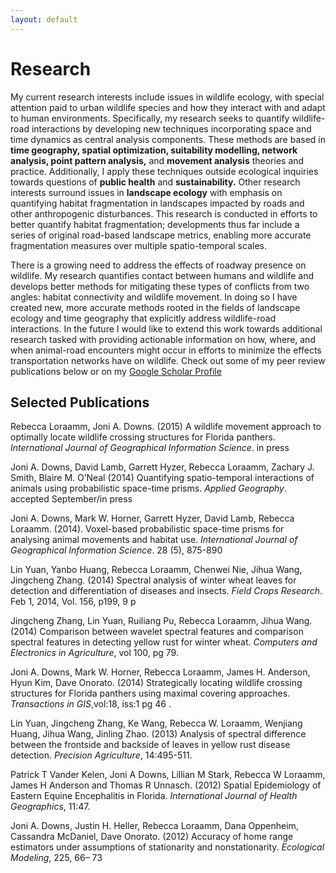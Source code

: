 ```yaml
---
layout: default
---
```

# Research

My current research interests include issues in wildlife ecology, with special attention paid to urban wildlife species and how they interact with and adapt to human environments. Specifically, my research seeks to quantify wildlife-road interactions by developing new techniques incorporating space and time dynamics as central analysis components. These methods are based in **time geography, spatial optimization, suitability modelling, network analysis, point pattern analysis,** and **movement analysis** theories and practice. Additionally, I apply these techniques outside ecological inquiries towards questions of **public health** and **sustainability.** Other research interests surround issues in **landscape ecology** with emphasis on quantifying habitat fragmentation in landscapes impacted by roads and other anthropogenic disturbances. This research is conducted in efforts to better quantify habitat fragmentation; developments thus far include a series of original road-based landscape metrics, enabling more accurate fragmentation measures over multiple spatio-temporal scales.

There is a growing need to address the effects of roadway presence on wildlife. My research quantifies contact between humans and wildlife and develops better methods for mitigating these types of conflicts from two angles: habitat connectivity and wildlife movement. In doing so I have created new, more accurate methods rooted in the fields of landscape ecology and time geography that explicitly address wildlife-road interactions. In the future I would like to extend this work towards additional research tasked with providing actionable information on how, where, and when animal-road encounters might occur in efforts to minimize the effects transportation networks have on wildlife. Check out some of my peer review publications below or on my [Google Scholar Profile][1]

## Selected Publications

Rebecca Loraamm, Joni A. Downs. (2015) A wildlife movement approach to optimally locate wildlife crossing structures for Florida panthers. *International Journal of Geographical Information Science*. in press

Joni A. Downs, David Lamb, Garrett Hyzer, Rebecca Loraamm, Zachary J. Smith, Blaire M. O’Neal (2014) Quantifying spatio-temporal interactions of animals using probabilistic space-time prisms. *Applied Geography*. accepted September/in press

Joni A. Downs, Mark W. Horner, Garrett Hyzer, David Lamb, Rebecca Loraamm. (2014). Voxel-based probabilistic space-time prisms for analysing animal movements and habitat use. *International Journal of Geographical Information Science*. 28 (5), 875-890

Lin Yuan, Yanbo Huang, Rebecca Loraamm, Chenwei Nie, Jihua Wang, Jingcheng Zhang. (2014) Spectral analysis of winter wheat leaves for detection and differentiation of diseases and insects. *Field Crops Research*. Feb 1, 2014, Vol. 156, p199, 9 p

Jingcheng Zhang, Lin Yuan, Ruiliang Pu, Rebecca Loraamm, Jihua Wang. (2014) Comparison between wavelet spectral features and comparison spectral features in detecting yellow rust for winter wheat. *Computers and Electronics in Agriculture*, vol 100, pg 79.

Joni A. Downs, Mark W. Horner, Rebecca Loraamm, James H. Anderson, Hyun Kim, Dave Onorato. (2014) Strategically locating wildlife crossing structures for Florida panthers using maximal covering approaches. *Transactions in GIS*,vol:18, iss:1 pg 46 .

Lin Yuan, Jingcheng Zhang, Ke Wang, Rebecca W. Loraamm, Wenjiang Huang, Jihua Wang, Jinling Zhao. (2013) Analysis of spectral difference between the frontside and backside of leaves in yellow rust disease detection. *Precision Agriculture*, 14:495-511.

Patrick T Vander Kelen, Joni A Downs, Lillian M Stark, Rebecca W Loraamm, James H Anderson and Thomas R Unnasch. (2012) Spatial Epidemiology of Eastern Equine Encephalitis in Florida. *International Journal of Health Geographics*, 11:47.

Joni A. Downs, Justin H. Heller, Rebecca Loraamm, Dana Oppenheim, Cassandra McDaniel, Dave Onorato. (2012) Accuracy of home range estimators under assumptions of stationarity and nonstationarity. *Ecological Modeling*, 225, 66– 73

[1]: http://scholar.google.com/citations?user=FBvy3SIAAAAJ&hl=en  "Google Scholar Profile"
